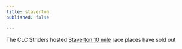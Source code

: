 ```yaml
---
title: staverton
published: false

---
```


The CLC Striders hosted [Staverton 10 mile](/staverton-10) race places have sold out
